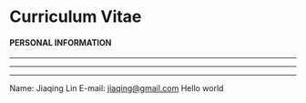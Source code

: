 # Curriculum Vitae

#### PERSONAL INFORMATION

***
---
___

Name: Jiaqing Lin
E-mail: jiaqing@gmail.com
Hello world